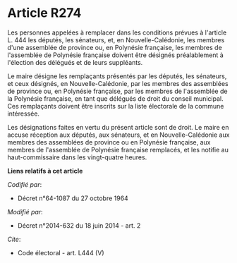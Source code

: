 # Article R274

Les personnes appelées à remplacer dans les conditions prévues à l'article L. 444 les députés, les sénateurs, et, en
Nouvelle-Calédonie, les membres d'une assemblée de province ou, en Polynésie française, les membres de l'assemblée de
Polynésie française doivent être désignés préalablement à l'élection des délégués et de leurs suppléants. 

Le maire désigne les remplaçants présentés par les députés, les sénateurs, et ceux désignés, en Nouvelle-Calédonie, par les
membres des assemblées de province ou, en Polynésie française, par les membres de l'assemblée de la Polynésie française, en
tant que délégués de droit du conseil municipal. Ces remplaçants doivent être inscrits sur la liste électorale de la commune
intéressée. 

Les désignations faites en vertu du présent article sont de droit. Le maire en accuse réception aux députés, aux sénateurs,
et en Nouvelle-Calédonie aux membres des assemblées de province ou en Polynésie française, aux membres de l'assemblée de
Polynésie française remplacés, et les notifie au haut-commissaire dans les vingt-quatre heures.

**Liens relatifs à cet article**

_Codifié par_:

  - Décret n°64-1087 du 27 octobre 1964

_Modifié par_:

  - Décret n°2014-632 du 18 juin 2014 - art. 2

_Cite_:

  - Code électoral - art. L444 (V)
